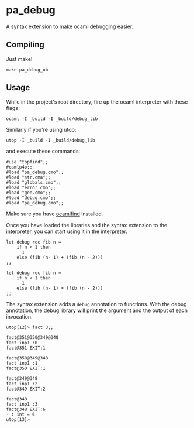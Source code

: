 # pa_debug

A syntax extension to make ocaml debugging easier.

## Compiling

Just make!

    make pa_debug_ob


## Usage

While in the project's root directory, fire up the ocaml interpreter with these flags :

    ocaml -I _build -I _build/debug_lib

Similarly if you're using utop:

    utop -I _build -I _build/debug_lib

and execute these commands:

    #use "topfind";;
    #camlp4o;;
    #load "pa_debug.cmo";;
    #load "str.cma";;
    #load "globals.cmo";;
    #load "error.cmo";;
    #load "gen.cmo";;
    #load "debug.cmo";;
    #load "pa_debug.cmo";;

Make sure you have [ocamlfind](http://opam.ocamlpro.com/pkg/ocamlfind.1.3.3.html) installed.

Once you have loaded the libraries and the syntax extension to the interpreter, you can start using it in the interpreter.

    let debug rec fib n =
        if n < 1 then
          1
        else (fib (n- 1) + (fib (n - 2)))
    ;;

    let debug rec fib n =
        if n < 1 then
          1
        else (fib (n- 1) + (fib (n - 2)))
    ;;

The syntax extension adds a `debug` annotation to functions. With the debug annotation, the debug library will print the argument and the output of each invocation.

    utop[12]> fact 3;;

    fact@351@350@349@348
    fact inp1 :0
    fact@351 EXIT:1

    fact@350@349@348
    fact inp1 :1
    fact@350 EXIT:1

    fact@349@348
    fact inp1 :2
    fact@349 EXIT:2

    fact@348
    fact inp1 :3
    fact@348 EXIT:6
    - : int = 6
    utop[13]>
